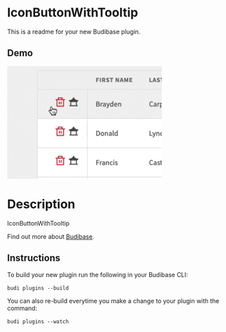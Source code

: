 # IconButtonWithTooltip
This is a readme for your new Budibase plugin.


## Demo

<a href="https://raw.githubusercontent.com/Simoon-F/budibase-icon-button-with-tooltip/master/demo/demo.gif"><img src="https://raw.githubusercontent.com/Simoon-F/budibase-icon-button-with-tooltip/master/demo/demo.gif" width="360"></a>

# Description
IconButtonWithTooltip

Find out more about [Budibase](https://github.com/Budibase/budibase).

## Instructions

To build your new  plugin run the following in your Budibase CLI:
```
budi plugins --build
```

You can also re-build everytime you make a change to your plugin with the command:
```
budi plugins --watch
```


